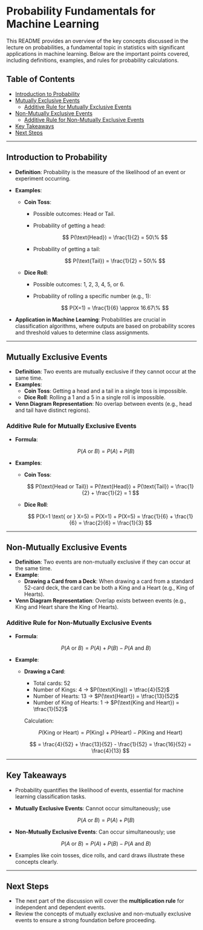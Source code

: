 # Probability Fundamentals for Machine Learning

This README provides an overview of the key concepts discussed in the lecture on probabilities, a fundamental topic in statistics with significant applications in machine learning. Below are the important points covered, including definitions, examples, and rules for probability calculations.

## Table of Contents
- [Introduction to Probability](#introduction-to-probability)
- [Mutually Exclusive Events](#mutually-exclusive-events)
  - [Additive Rule for Mutually Exclusive Events](#additive-rule-for-mutually-exclusive-events)
- [Non-Mutually Exclusive Events](#non-mutually-exclusive-events)
  - [Additive Rule for Non-Mutually Exclusive Events](#additive-rule-for-non-mutually-exclusive-events)
- [Key Takeaways](#key-takeaways)
- [Next Steps](#next-steps)

---

## Introduction to Probability
- **Definition**: Probability is the measure of the likelihood of an event or experiment occurring.
- **Examples**:
  - **Coin Toss**:  
    - Possible outcomes: Head or Tail.  
    - Probability of getting a head:  

      $$
      P(\text{Head}) = \frac{1}{2} = 50\%
      $$

    - Probability of getting a tail:  

      $$
      P(\text{Tail}) = \frac{1}{2} = 50\%
      $$

  - **Dice Roll**:  
    - Possible outcomes: 1, 2, 3, 4, 5, or 6.  
    - Probability of rolling a specific number (e.g., 1):  

      $$
      P(X=1) = \frac{1}{6} \approx 16.67\%
      $$

- **Application in Machine Learning**: Probabilities are crucial in classification algorithms, where outputs are based on probability scores and threshold values to determine class assignments.

---

## Mutually Exclusive Events
- **Definition**: Two events are mutually exclusive if they cannot occur at the same time.
- **Examples**:
  - **Coin Toss**: Getting a head and a tail in a single toss is impossible.
  - **Dice Roll**: Rolling a 1 and a 5 in a single roll is impossible.
- **Venn Diagram Representation**: No overlap between events (e.g., head and tail have distinct regions).

### Additive Rule for Mutually Exclusive Events
- **Formula**:  

  $$
  P(A \text{ or } B) = P(A) + P(B)
  $$

- **Examples**:
  - **Coin Toss**:  

    $$
    P(\text{Head or Tail}) = P(\text{Head}) + P(\text{Tail}) = \frac{1}{2} + \frac{1}{2} = 1
    $$

  - **Dice Roll**:  

    $$
    P(X=1 \text{ or } X=5) = P(X=1) + P(X=5) = \frac{1}{6} + \frac{1}{6} = \frac{2}{6} = \frac{1}{3}
    $$

---

## Non-Mutually Exclusive Events
- **Definition**: Two events are non-mutually exclusive if they can occur at the same time.
- **Example**:
  - **Drawing a Card from a Deck**: When drawing a card from a standard 52-card deck, the card can be both a King and a Heart (e.g., King of Hearts).
- **Venn Diagram Representation**: Overlap exists between events (e.g., King and Heart share the King of Hearts).

### Additive Rule for Non-Mutually Exclusive Events
- **Formula**:  

  $$
  P(A \text{ or } B) = P(A) + P(B) - P(A \text{ and } B)
  $$

- **Example**:
  - **Drawing a Card**:  

    - Total cards: 52  
    - Number of Kings: 4 → $P(\text{King}) = \tfrac{4}{52}$  
    - Number of Hearts: 13 → $P(\text{Heart}) = \tfrac{13}{52}$  
    - Number of King of Hearts: 1 → $P(\text{King and Heart}) = \tfrac{1}{52}$  

    Calculation:  

    $$
    P(\text{King or Heart}) = P(\text{King}) + P(\text{Heart}) - P(\text{King and Heart})
    $$

    $$
    = \frac{4}{52} + \frac{13}{52} - \frac{1}{52} = \frac{16}{52} = \frac{4}{13}
    $$

---

## Key Takeaways
- Probability quantifies the likelihood of events, essential for machine learning classification tasks.
- **Mutually Exclusive Events**: Cannot occur simultaneously; use  

  $$
  P(A \text{ or } B) = P(A) + P(B)
  $$

- **Non-Mutually Exclusive Events**: Can occur simultaneously; use  

  $$
  P(A \text{ or } B) = P(A) + P(B) - P(A \text{ and } B)
  $$

- Examples like coin tosses, dice rolls, and card draws illustrate these concepts clearly.

---

## Next Steps
- The next part of the discussion will cover the **multiplication rule** for independent and dependent events.
- Review the concepts of mutually exclusive and non-mutually exclusive events to ensure a strong foundation before proceeding.
